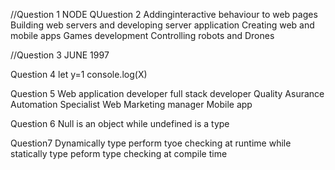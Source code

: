 //Question 1 
NODE
QUuestion 2 
Addinginteractive behaviour to web pages 
Building web servers and developing server application
Creating web and mobile apps 
Games development
Controlling robots and Drones

//Question 3 
JUNE 1997

Question 4
let y=1
console.log(X)

Question 5
Web application developer
full stack developer
Quality Asurance Automation Specialist
Web Marketing manager
Mobile app

Question 6
Null is an object while undefined is a type

Question7
Dynamically type perform tyoe checking at runtime while statically type peform type checking at compile time


